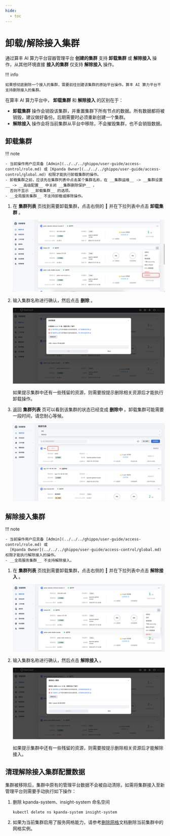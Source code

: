 ```yaml
---
hide:
  - toc
---
```


# 卸载/解除接入集群

通过算丰 AI 算力平台容器管理平台 **创建的集群** 支持 __卸载集群__ 或 __解除接入__ 操作，从其他环境直接 **接入的集群** 仅支持 __解除接入__ 操作。

!!! info

    如果想彻底删除一个接入的集群，需要前往创建该集群的原始平台操作。算丰 AI 算力平台不支持删除接入的集群。

在算丰 AI 算力平台中， __卸载集群__ 和 __解除接入__ 的区别在于：

- __卸载集群__ 操作会销毁该集群，并重置集群下所有节点的数据。所有数据都将被销毁，建议做好备份。后期需要时必须重新创建一个集群。
- __解除接入__ 操作会将当前集群从平台中移除，不会摧毁集群，也不会销毁数据。

## 卸载集群

!!! note

    - 当前操作用户应具备 [Admin](../../../ghippo/user-guide/access-control/role.md) 或 [Kpanda Owner](../../../ghippo/user-guide/access-control/global.md) 权限才能执行卸载集群的操作。
    - 卸载集群之前，应该先在集群列表中点击某个集群名称，在 __集群运维__ -> __集群设置__ -> __高级配置__ 中关闭 __集群删除保护__ ，
      否则不显示 __卸载集群__ 的选项。
    - __全局服务集群__ 不支持卸载或移除操作。

1. 在 __集群列表__ 页找到需要卸载集群，点击右侧的 __┇__ 并在下拉列表中点击 __卸载集群__ 。

    ![点击删除按钮](../../images/delete001.png)

2. 输入集群名称进行确认，然后点击 __删除__ 。

    ![确认删除](../../images/delete002.png)

    如果提示集群中还有一些残留的资源，则需要按提示删除相关资源后才能执行卸载操作。

3. 返回 __集群列表__ 页可以看到该集群的状态已经变成 __删除中__ 。卸载集群可能需要一段时间，请您耐心等候。

    ![删除中状态](../../../images/delete004.png)

## 解除接入集群

!!! note

    - 当前操作用户应具备 [Admin](../../../ghippo/user-guide/access-control/role.md) 或
      [Kpanda Owner](../../../ghippo/user-guide/access-control/global.md) 权限才能执行解除接入的操作。
    - __全局服务集群__ 不支持解除接入。

1. 在 __集群列表__ 页找到需要卸载集群，点击右侧的 __┇__ 并在下拉列表中点击 __解除接入__ 。

    ![点击解除接入按钮](../../images/remove001.png)

2. 输入集群名称进行确认，然后点击 __解除接入__ 。

    ![确认删除](../../images/delete003.png)

    如果提示集群中还有一些残留的资源，则需要按提示删除相关资源后才能解除接入。

## 清理解除接入集群配置数据

集群被移除后，集群中原有的管理平台数据不会被自动清除，如需将集群接入至新管理平台则需要手动执行如下操作：

1. 删除 kpanda-system、insight-system 命名空间

    ```shell
    kubectl delete ns kpanda-system insight-system
    ```

2. 如果为当前集群启用了服务网格能力，请参考[删除网格](../../../mspider/user-guide/service-mesh/delete.md)文档删除当前集群中的网格实例。
